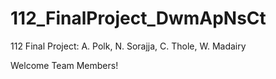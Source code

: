 # 112_FinalProject_DwmApNsCt
112 Final Project: A. Polk, N. Sorajja, C. Thole, W. Madairy

Welcome Team  Members!
